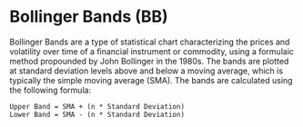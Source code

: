 # Bollinger Bands (BB)
Bollinger Bands are a type of statistical chart characterizing the prices and volatility over time of a financial instrument or commodity, using a formulaic method propounded by John Bollinger in the 1980s. The bands are plotted at standard deviation levels above and below a moving average, which is typically the simple moving average (SMA). The bands are calculated using the following formula:

```
Upper Band = SMA + (n * Standard Deviation)
Lower Band = SMA - (n * Standard Deviation)
```